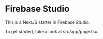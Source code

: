 # Firebase Studio

This is a NextJS starter in Firebase Studio.

To get started, take a look at src/app/page.tsx.

<!-- TEST COMMIT FOR VERCEL DEPLOYMENT -->
